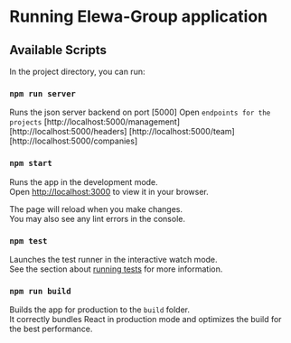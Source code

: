 # Running Elewa-Group application

## Available Scripts

In the project directory, you can run:
### `npm run server`
Runs the json server backend on port [5000]
Open `endpoints for the projects`
[http://localhost:5000/management]
[http://localhost:5000/headers]
[http://localhost:5000/team]
[http://localhost:5000/companies]


### `npm start`

Runs the app in the development mode.\
Open [http://localhost:3000](http://localhost:3000) to view it in your browser.

The page will reload when you make changes.\
You may also see any lint errors in the console.

### `npm test`

Launches the test runner in the interactive watch mode.\
See the section about [running tests](https://facebook.github.io/create-react-app/docs/running-tests) for more information.

### `npm run build`

Builds the app for production to the `build` folder.\
It correctly bundles React in production mode and optimizes the build for the best performance.
